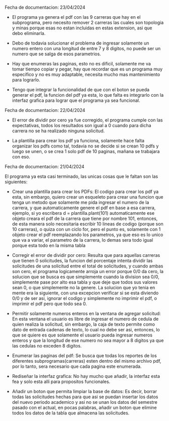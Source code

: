 Fecha de documentacion: 23/04/2024

- El programa ya genera el pdf con las 9 carreras que hay en el subprograma, pero necesito remover 2 carreras las cuales son topologia y minas porque esas no estan incluidas en estas extension, asi que debo eliminarla.

- Debo de todavia solucionar el problema de ingresar solamente un numero entero con una longitud de entre 7 y 8 digitos, no puede ser un numero que se salga de esos parametrios.

- Hay que enumeras las paginas, esto no es dificil, solamente me va tomar tiempo copiar y pegar, hay que recordar que es un programa muy especifico y no es muy adaptable, necesita mucho mas mantenimiento para lograrlo.

- Tengo que integrar la funcionalidad de que con el boton se pueda generar el pdf, la funcion del pdf ya esta, lo que falta es integrarlo con la interfaz grafica para lograr que el programa ya sea funcional.

Fecha de documentacion: 22/04/2024

- El error de dividir por cero ya fue corregido, el programa cumple con las expectativas, todos los resultados son igual a 0 cuando para dicha carrera no se ha realizado ninguna solicitud.

- La plantilla para crear los pdf ya funciona, solamente hace falta organizar los pdfs como tal, todavia no se decide si se crean 10 pdfs y luego se unen, o se crea 1 solo pdf de 10 paginas, mañana se trabajara con eso.

Fecha de documentacion: 21/04/2024

El programa ya esta casi terminado, las unicas cosas que le faltan son las siguientes:

- Crear una plantilla para crear los PDFs: El codigo para crear los pdf ya esta, sin embargo, quiero crear un esqueleto para crear una funcion que tenga un metodo que solamente me pida ingresar el numero de la carrera, y que automaticamente genere
  el pdf en base a esa carrera, ejemplo, si yo escribera
  d = plantilla.plant(101)
  automaticamente ese objeto creara el pdf de la carrera que tiene por nombre 101, entonces, de esta manera solo necesitaria escribir 10 lineas de codigo (porque son 10 carreras), o quiza con un ciclo for, pero el punto es, solamente con 1 objeto
  crear el pdf reemplazando los parametros, ya que eso es lo unico que va a variar, el parametro de la carrera, lo demas sera todo igual porque esta todo en la misma tabla

- Corregir el error de dividir por cero: Resulta que para aquellas carreras que tienen 0 solicitudes, la funcion del porcentaje intenta dividir las solicitudes de una solicitud entre el total de solicitudes, y cuando ambas son cero, el programa
  logicamente arroja un error porque 0/0 da cero, la solucion que se busca es que simplemente cuando la division sea 0/0, simplemente pase por alto esa tabla y que deje que todos sus valores sean 0, o que simplemente no la genere.
  La solucion que yo tenia en mente era la siguiente, con una excepcion verificar si se esta diviendo 0/0 y de ser asi, ignorar el codigo y simplemente no imprimir el pdf, o imprimir el pdf pero que todo sea 0.

- Permitir solamente numeros enteros en la ventana de agregar solicitud: En esta ventana el usuario es libre de ingresar el numero de cedula de quien realiza la solicitud, sin embargo, la caja de texto permite como dato de entrada cadenas de texto,
  lo cual no debe ser asi, entonces, lo que se quiere es que solamente el usuario pueda ingresar numeros enteros y que la longitud de ese numero no sea mayor a 8 digitos ya que las cedulas no exceden 8 digitos.

- Enumerar las paginas del pdf: Se busca que todas los reportes de los diferentes subprogramas(carreras) esten dentro del mismo archivo pdf, por lo tanto, sera necesario que cada pagina este enumerada.

- Rediseñar la interfaz grafica: No hay mucho que añadir, la interfaz esta fea y solo esta alli para propositos funcionales.

- Añadir un boton que permita limpiar la base de datos: Es decir, borrar todas las solicitudes hechas para que asi se puedan insertar los datos del nuevo periodo academico y asi no se unan los datos del semestre pasado con el actual, en pocas palabras,
  añadir un boton que elimine todos los datos de la tabla que almacena las solicitudes.

